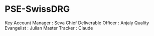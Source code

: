 # PSE-SwissDRG

Key Account Manager :       Seva 
Chief Deliverable Officer : Anjaly
Quality Evangelist :        Julian
Master Tracker :            Claude

